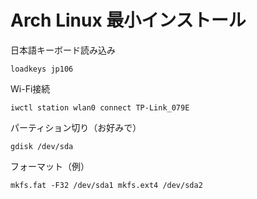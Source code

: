 # Arch Linux 最小インストール
日本語キーボード読み込み

`loadkeys jp106`

Wi-Fi接続

`iwctl station wlan0 connect TP-Link_079E`

パーティション切り（お好みで）

`gdisk /dev/sda`

フォーマット（例）

`mkfs.fat -F32 /dev/sda1
mkfs.ext4 /dev/sda2`
